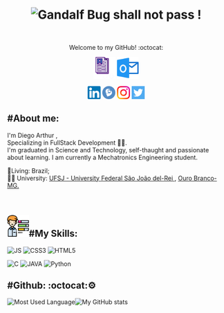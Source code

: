 



<!---
Consultar a URL para desenvolver os icons das Skils -> https://shields.io
-->


<h1 color="black" align="center"><img alt="Gandalf"  width="80" height="80" src="https://user-images.githubusercontent.com/59892368/108069599-4f913180-7042-11eb-9658-4c95058f23ff.png"/> Bug shall not pass !  </h1>

<br/>
<p align="center" color="grey" size="14px">Welcome to my GitHub! :octocat:</p>
<p align="center">
    <a href="https://digoarthur.github.io"><img src="icons/logo_page.png" alt="SiteIcon"   width="50" height="50" aling="center"><img/></a> 
    <a href="mailto:digo.arthur@hotmail.com"><img src="icons/outlook.svg" alt="HotMailIcon"    width="50" height="50" aling="center"><img/></a>
    </p>
     
  <p align="center">
    <a href="https://www.linkedin.com/in/digoarthur/"><img src="icons/linkedin.svg"     alt="LinkedinIcon" width="30" height="30" aling="center"><img/></a>
    <a href="http://lattes.cnpq.br/1266661915850305"><img src="icons/lattes.png" alt="LattesIcon"    width="30" height="30" aling="center"><img/></a>
    <a href="https://www.instagram.com/digoarthur/"><img src="icons/instagram.svg" alt="InstagramIcon"    width="30" height="30" aling="center"><img/></a>
    <a href="https://twitter.com/digoarthur"><img src="icons/twitter.svg" alt="TwitterIcon"    width="30" height="30" aling="center"><img/></a>
    
</p>

<h2 align='left'>#About me: </h2>
<p align='left' color="grey" font-size="20px">I'm Diego Arthur , <br/>Specializing in FullStack Development 👨‍💻. <br/> I'm graduated in Science and Technology, self-thaught and passionate about learning. I am currently a Mechatronics Engineering student.</p>
<p align='left'>📍Living: Brazil;<br/>  👨‍🎓 University: <a href="https://www.ufsj.edu.br">UFSJ - University Federal São João del-Rei </a>, <a href="https://pt.wikipedia.org/wiki/Ouro_Branco_(Minas_Gerais)">Ouro Branco- MG.</a> </p>




<br/>
<p>



<p>
    <h2 align="rigth"><img  alt="skills"  width="50" height="50" src="icons/skills.svg"></img>#My Skills: </h2>
</p>

<p>
  <img alt="JS" src="https://img.shields.io/badge/JavaScript-F7DF1E?style=for-the-badge&logo=JavaScript&logoColor=black"/>

<img alt="CSS3" src="https://img.shields.io/badge/CSS3-1572B6?style=for-the-badge&logo=css3&logoColor=white"/>

 <img alt="HTML5" src="https://img.shields.io/badge/HTML5-E34F26?style=for-the-badge&logo=html5&logoColor=white"/>
 
  
</p>

<p>
  <img alt="C" src="https://img.shields.io/badge/-0000CD?style=for-the-badge&logo=C&logoColor=white"/>

<img alt="JAVA" src="https://img.shields.io/badge/JAVA-FFA500?style=for-the-badge&logo=java&logoColor=white"/>

 <img alt="Python" src="https://img.shields.io/badge/Python-4682B4?style=for-the-badge&logo=python&logoColor=white"/>
 

</p>


<h2 align='left'>#Github: :octocat:⚙️</h2>
<a href="https://github.com/digoarthur/github-readme-statst">
   <img  align="left" height='150px' src="https://github-readme-stats.vercel.app/api?username=digoarthur&show_icons=true&theme=radical&title_color=FFFFFF&bg_color=9370DB&text_color=FFFAFA" alt="Most Used Language"/>
</a>

<a href="https://github.com/digoarthur/github-readme-stats">
 <img  align="left" height='150px' src="https://github-readme-stats.vercel.app/api/top-langs/?username=digoarthur&bg_color=9370DB&text_color=FFFAFA&layout=compact&title_color=FFFFFF&style=centerme" alt="My GitHub stats"/>
</a><br><br><br><br><br><br><br><br>
<br>





